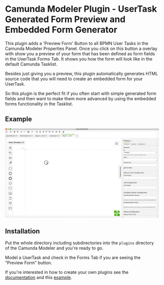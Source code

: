 # Camunda Modeler Plugin - UserTask Generated Form Preview and Embedded Form Generator

This plugin adds a 'Preview Form' Button to all BPMN User Tasks in the Camunda Modeler Properties Panel.
Once you click on this button a overlay with show you a preview of your form that has been defined as form fields in the UserTask Forms Tab. It shows you how the form will look like in the default Camunda Tasklist.

Besides just giving you a preview, this plugin automatically generates HTML source code that you will need to create an embedded form for your UserTask.

So this plugin is the perfect fit if you often start with simple generated form fields and then want to make them more advanced by using the embedded forms functionality in the Tasklist.



## Example

![Plugin Example](plugin-example.gif)

## Installation

Put the whole directory including subdirectories into the `plugins` directory of the Camunda Modeler and you're ready to go.

Model a UserTask and check in the Forms Tab if you are seeing the "Preview Form" button.

If you're interested in how to create your own plugins see the [documentation]([https://github.com/camunda/camunda-modeler/tree/develop/docs/plugins/README.md](https://github.com/camunda/camunda-modeler/tree/develop/docs/plugins)) and this [example](https://github.com/camunda/camunda-modeler-plugin-example).
